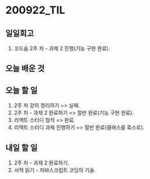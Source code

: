 # 200922_TIL

## 일일회고

1. 코드숨 2주 차 - 과제 2 진행(기능 구현 완료).

## 오늘 배운 것

## 오늘 할 일

1. 2주 차 강의 정리하기 => 실패.
2. 2주 차 - 과제 2 완료하기 => 절반 완료(기능 구현 완료).
3. 리액트 스터디 참석 => 완료.
4. 리액트 스터디 과제 진행하기 => 절반 완료(클래스를 훅스로).

## 내일 할 일

1. 2주 차 - 과제 2 완료하기.
2. 서적 읽기 - 자바스크립트 코딩의 기술.
